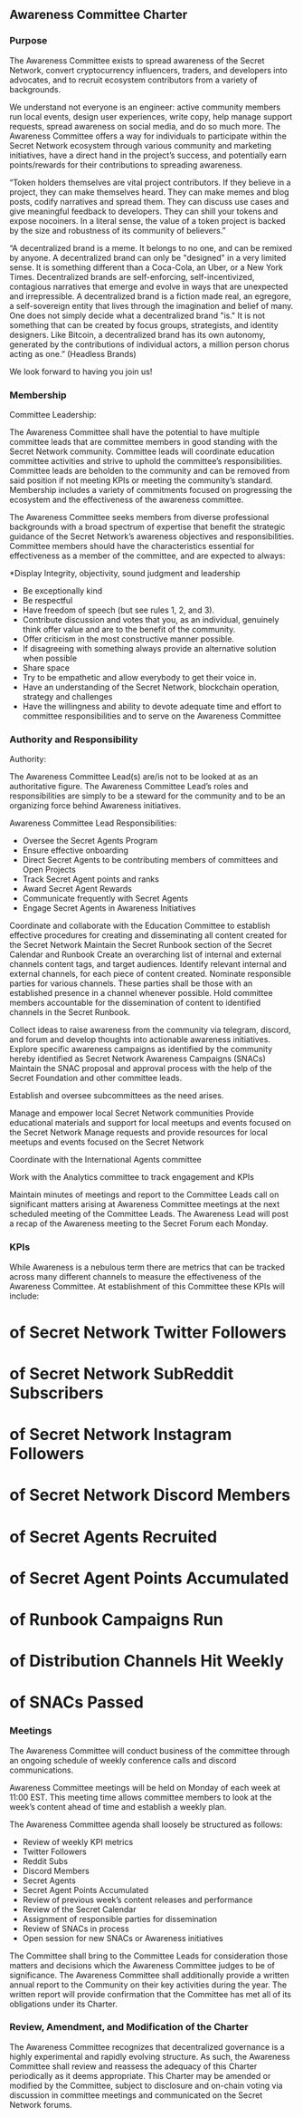 ## Awareness Committee Charter

### Purpose

The Awareness Committee exists to spread awareness of the Secret Network, convert cryptocurrency influencers, traders, and developers into advocates, and to recruit ecosystem contributors from a variety of backgrounds. 

We understand not everyone is an engineer: active community members run local events, design user experiences, write copy, help manage support requests, spread awareness on social media, and do so much more. The Awareness Committee offers a way for individuals to participate within the Secret Network ecosystem through various community and marketing initiatives, have a direct hand in the project’s success, and potentially earn points/rewards for their contributions to spreading awareness. 

“Token holders themselves are vital project contributors. If they believe in a project, they can make themselves heard. They can make memes and blog posts, codify narratives and spread them. They can discuss use cases and give meaningful feedback to developers. They can shill your tokens and expose nocoiners. In a literal sense, the value of a token project is backed by the size and robustness of its community of believers.”

“A decentralized brand is a meme. It belongs to no one, and can be remixed by anyone. A decentralized brand can only be "designed" in a very limited sense. It is something different than a Coca-Cola, an Uber, or a New York Times. Decentralized brands are self-enforcing, self-incentivized, contagious narratives that emerge and evolve in ways that are unexpected and irrepressible. A decentralized brand is a fiction made real, an egregore, a self-sovereign entity that lives through the imagination and belief of many. One does not simply decide what a decentralized brand "is." It is not something that can be created by focus groups, strategists, and identity designers. Like Bitcoin, a decentralized brand has its own autonomy, generated by the contributions of individual actors, a million person chorus acting as one.” (Headless Brands)

We look forward to having you join us!

### Membership

Committee Leadership: 

The Awareness Committee shall have the potential to have multiple committee leads that are committee members in good standing with the Secret Network community. Committee leads will coordinate education committee activities and strive to uphold the committee’s responsibilities. Committee leads are beholden to the community and can be removed from said position if not meeting KPIs or meeting the community’s standard. Membership includes a variety of commitments focused on progressing the ecosystem and the effectiveness of the awareness committee.

The Awareness Committee seeks members from diverse professional backgrounds with a broad spectrum of expertise that benefit the strategic guidance of the Secret Network’s awareness objectives and responsibilities. Committee members should have the characteristics essential for effectiveness as a member of the committee, and are expected to always:

*Display Integrity, objectivity, sound judgment and leadership
* Be exceptionally kind
* Be respectful 
* Have freedom of speech (but see rules 1, 2, and 3).
* Contribute discussion and votes that you, as an individual, genuinely think offer value and are to the benefit of the community.
* Offer criticism in the most constructive manner possible.
* If disagreeing with something always provide an alternative solution when possible
* Share space
* Try to be empathetic and allow everybody to get their voice in.
* Have an understanding of the Secret Network, blockchain operation, strategy and challenges
* Have the willingness and ability to devote adequate time and effort to committee responsibilities and to serve on the Awareness Committee 

### Authority and Responsibility

Authority:

The Awareness Committee Lead(s) are/is not to be looked at as an authoritative figure. The Awareness Committee Lead’s roles and responsibilities are simply to be a steward for the community and to be an organizing force behind Awareness initiatives. 

Awareness Committee Lead Responsibilities:

* Oversee the Secret Agents Program 
* Ensure effective onboarding 
* Direct Secret Agents to be contributing members of committees and Open Projects
* Track Secret Agent points and ranks
* Award Secret Agent Rewards
* Communicate frequently with Secret Agents 
* Engage Secret Agents in Awareness Initiatives

Coordinate and collaborate with the Education Committee to establish effective procedures for creating and disseminating all content created for the Secret Network
Maintain the Secret Runbook section of the Secret Calendar and Runbook
Create an overarching list of internal and external channels content tags, and target audiences.
Identify relevant internal and external channels, for each piece of content created.
Nominate responsible parties for various channels. These parties shall be those with an established presence in a channel whenever possible.
Hold committee members accountable for the dissemination of content to identified channels in the Secret Runbook.

Collect ideas to raise awareness from the community via telegram, discord, and forum and develop thoughts into actionable awareness initiatives. 
Explore specific awareness campaigns as identified by the community hereby identified as Secret Network Awareness Campaigns (SNACs) 
Maintain the SNAC proposal and approval process with the help of the Secret Foundation and other committee leads. 

Establish and oversee subcommittees as the need arises. 

Manage and empower local Secret Network communities
Provide educational materials and support for local meetups and events focused on the Secret Network
Manage requests and provide resources for local meetups and events focused on the Secret Network

Coordinate with the International Agents committee 

Work with the Analytics committee to track engagement and KPIs 

Maintain minutes of meetings and report to the Committee Leads call on significant matters arising at Awareness Committee meetings at the next scheduled meeting of the Committee Leads. The Awareness Lead will post a recap of the Awareness meeting to the Secret Forum each Monday. 

### KPIs

While Awareness is a nebulous term there are metrics that can be tracked across many different channels to measure the effectiveness of the Awareness Committee. At establishment of this Committee these KPIs will include:

# of Secret Network Twitter Followers
# of Secret Network SubReddit Subscribers
# of Secret Network Instagram Followers
# of Secret Network Discord Members
# of Secret Agents Recruited
# of Secret Agent Points Accumulated 
# of Runbook Campaigns Run
# of Distribution Channels Hit Weekly
# of SNACs Passed



### Meetings

The Awareness Committee will conduct business of the committee through an ongoing schedule of weekly conference calls and discord communications.

Awareness Committee meetings will be held on Monday of each week at 11:00 EST. This meeting time allows committee members to look at the week’s content ahead of time and establish a weekly plan. 

The Awareness Committee agenda shall loosely be structured as follows:
* Review of weekly KPI metrics
* Twitter Followers
* Reddit Subs
* Discord Members
* Secret Agents
* Secret Agent Points Accumulated
* Review of previous week’s content releases and performance
* Review of the Secret Calendar
* Assignment of responsible parties for dissemination
* Review of SNACs in process
* Open session for new SNACs or Awareness initiatives

The Committee shall bring to the Committee Leads for consideration those matters and decisions which the Awareness Committee judges to be of significance. The Awareness Committee shall additionally provide a written annual report to the Community on their key activities during the year. The written report will provide confirmation that the Committee has met all of its obligations under its Charter.

### Review, Amendment, and Modification of the Charter

The Awareness Committee recognizes that decentralized governance is a highly experimental and rapidly evolving structure. As such, the Awareness Committee shall review and reassess the adequacy of this Charter periodically as it deems appropriate. This Charter may be amended or modified by the Committee, subject to disclosure and on-chain voting via discussion in committee meetings and communicated on the Secret Network forums. 
